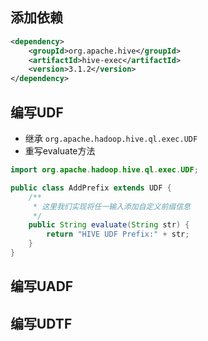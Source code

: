 ## 添加依赖

```xml
<dependency>
    <groupId>org.apache.hive</groupId>
    <artifactId>hive-exec</artifactId>
    <version>3.1.2</version>
</dependency>
```



## 编写UDF

- 继承 `org.apache.hadoop.hive.ql.exec.UDF`
- 重写evaluate方法



```java
import org.apache.hadoop.hive.ql.exec.UDF;

public class AddPrefix extends UDF {
    /**
     * 这里我们实现将任一输入添加自定义前缀信息
     */
    public String evaluate(String str) {
        return "HIVE UDF Prefix:" + str;
    }
}
```





## 编写UADF



## 编写UDTF

